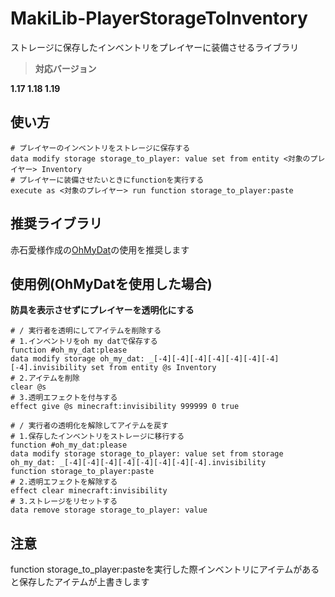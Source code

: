 # MakiLib-PlayerStorageToInventory
ストレージに保存したインベントリをプレイヤーに装備させるライブラリ

> **対応バージョン**

**1.17 1.18 1.19**

## 使い方

```mcfunction
# プレイヤーのインベントリをストレージに保存する
data modify storage storage_to_player: value set from entity <対象のプレイヤー> Inventory
# プレイヤーに装備させたいときにfunctionを実行する
execute as <対象のプレイヤー> run function storage_to_player:paste
```
## 推奨ライブラリ
赤石愛様作成の[OhMyDat](https://github.com/Ai-Akaishi/OhMyDat)の使用を推奨します

## 使用例(OhMyDatを使用した場合)
**防具を表示させずにプレイヤーを透明化にする**
```mcfunction
# / 実行者を透明にしてアイテムを削除する
# 1.インベントリをoh my datで保存する
function #oh_my_dat:please
data modify storage oh_my_dat: _[-4][-4][-4][-4][-4][-4][-4][-4].invisibility set from entity @s Inventory
# 2.アイテムを削除
clear @s
# 3.透明エフェクトを付与する
effect give @s minecraft:invisibility 999999 0 true

# / 実行者の透明化を解除してアイテムを戻す
# 1.保存したインベントリをストレージに移行する
function #oh_my_dat:please
data modify storage storage_to_player: value set from storage oh_my_dat: _[-4][-4][-4][-4][-4][-4][-4][-4].invisibility
function storage_to_player:paste
# 2.透明エフェクトを解除する
effect clear minecraft:invisibility
# 3.ストレージをリセットする
data remove storage storage_to_player: value
```

## 注意
function storage_to_player:pasteを実行した際インベントリにアイテムがあると保存したアイテムが上書きします

